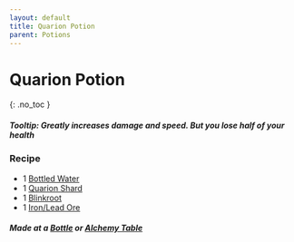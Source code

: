 ```yaml
---
layout: default
title: Quarion Potion
parent: Potions
---
```


# Quarion Potion
{: .no_toc }

##### Tooltip: *Greatly increases damage and speed. But you lose half of your health*

### Recipe
- 1 [Bottled Water](https://terraria.fandom.com/wiki/Bottled_Water)
- 1 [Quarion Shard](https://ricklugtigheid.github.io/SupernovaMod/docs/items/materials/quarion_shard)
- 1 [Blinkroot](https://terraria.fandom.com/wiki/Blinkroot)
- 1 [Iron/Lead Ore](https://terraria.fandom.com/wiki/Iron_Ore)

##### Made at a [Bottle](https://terraria.fandom.com/wiki/Bottle_(crafting_station)) or [Alchemy Table](https://terraria.fandom.com/wiki/Alchemy_Table)
